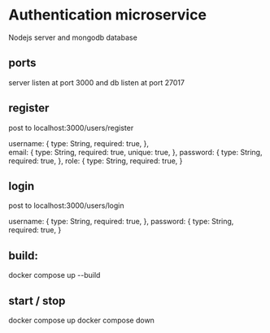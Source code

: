# Authentication microservice
Nodejs server and mongodb database

## ports
server listen at port 3000 and db listen at port 27017

## register 
post to localhost:3000/users/register

username: {
        type: String,
        required: true,
    },   
email: {
        type: String,
        required: true,
        unique: true,
    },
password: {
        type: String,
        required: true,
    },
role: {
        type: String,
        required: true,
}

## login 
post to localhost:3000/users/login

username: {
        type: String,
        required: true,
},
password: {
        type: String,
        required: true,
}

## build:
docker compose up --build

## start / stop
docker compose up
docker compose down

